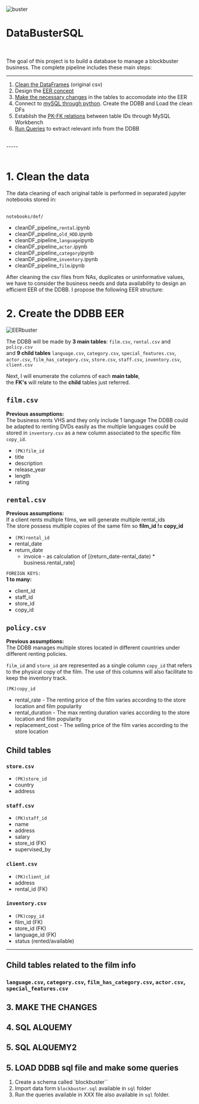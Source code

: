 ![buster](images/blockbuster.jpg)


# DataBusterSQL
<br/>

The goal of this project is to build a database to manage a blockbuster business.
The complete pipeline includes these main steps:

---

1. [Clean the DataFrames](#clean1) (original csv)
2. Design the [EER concept](#EER)
3. [Make the necessary changes](#changes1) in the tables to accomodate into the EER
4. Connect to [mySQL through python](#sqlalchemy1). Create the DDBB and Load the clean DFs
5. Establish the [PK-FK relations](#sqlalchemy2) between table IDs through MySQL Workbench
6. [Run Queries](#queries) to extract relevant info from the DDBB


<br/>
-----
<br/>
<br/>


# 1. Clean the data<a name="clean1"></a>


The data cleaning of each original table is performed in separated jupyter notebooks stored in:
<br/>
<br/>

`notebooks/def/`
- cleanDF_pipeline_`rental`.ipynb
- cleanDF_pipeline_`old_HDD`.ipynb
- cleanDF_pipeline_`language`ipynb
- cleanDF_pipeline_`actor`.ipynb
- cleanDF_pipeline_`category`ipynb
- cleanDF_pipeline_`inventory`.ipynb
- cleanDF_pipeline_`film`.ipynb


After cleaning the csv files from NAs, duplicates or uninformative values, we have to consider the business needs and data availability to design an efficient EER of the DDBB. I propose the following EER structure:

# 2. Create the DDBB EER<a name="EER"></a>


![EERbuster](images/blockbuster_EER.png)


The DDBB will be made by **3 main tables**: `film.csv`, `rental.csv` and `policy.csv` <br/>
and **9 child tables**  `language.csv`, `category.csv`, `special_features.csv`, `actor.csv`, `film_has_category.csv`, 
`store.csv`, `staff.csv`, `inventory.csv`, `client.csv`

Next, I will enumerate the columns of each **main table**,<br/> the **FK's** will relate to the **child** tables just referred.


## `film.csv`

**Previous assumptions:** <br/>
The business rents VHS and they only include 1 language
The DDBB could be adapted to renting DVDs easily as the multiple languages could be stored in  `inventory.csv` as a new column associated to the specific film `copy_id`.

* `(PK)film_id`
* title
* description
* release_year
* length
* rating


## `rental.csv`

**Previous assumptions:** <br/>
If a client rents multiple films, we will generate multiple rental_ids <br/>
The store possess multiple copies of the same film so **film_id != copy_id**

* `(PK)rental_id`
* rental_date
* return_date
   * invoice - as calculation of [(return_date-rental_date) * business.rental_rate]<br/>

`FOREIGN KEYS:` <br/>
**1 to many:** <br/>
   * client_id
   * staff_id
   * store_id
   * copy_id


## `policy.csv`

**Previous assumptions:** <br/>
The DDBB manages multiple stores located in different countries under different renting policies.

`film_id` and `store_id` are represented as a single column `copy_id` that refers to the physical copy of the film. The use of this columns will also facilitate to keep the inventory track.

`(PK)copy_id`

* rental_rate - The renting price of the film varies according to the store location and film popularity
* rental_duration - The max renting duration varies according to the store location and film popularity
* replacement_cost - The selling price of the film varies according to the store location


## Child tables

### `store.csv`

* `(PK)store_id`
* country
* address


### `staff.csv`

* `(PK)staff_id`
* name
* address
* salary
* store_id (FK)
* supervised_by

### `client.csv`

* `(PK)client_id`
* address
* rental_id (FK)


###  `inventory.csv`
* `(PK)copy_id`
* film_id (FK)
* store_id (FK)
* language_id (FK)
* status (rented/available)

----

## Child tables related to the film info

###  `language.csv`,   `category.csv`,   `film_has_category.csv`,   `actor.csv`,   `special_features.csv`


## 3. MAKE THE CHANGES<a name="changes1"></a>

## 4. SQL ALQUEMY<a name="sqlalchemy1"></a>

## 5. SQL ALQUEMY2<a name="sqlalchemy2"></a>

## 5. LOAD DDBB sql file and make some queries<a name="queries"></a>

1. Create a schema called `blockbuster``
2. Import data form `blockbuster.sql` available in `sql` folder
3. Run the queries available in XXX file also available in `sql` folder.
